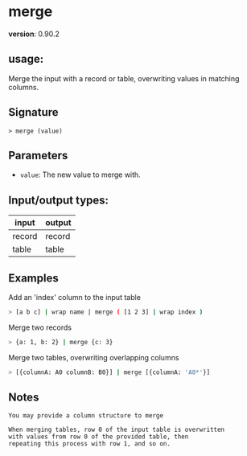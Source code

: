 # merge

**version**: 0.90.2

## **usage**:

Merge the input with a record or table, overwriting values in matching columns.

## Signature

`> merge (value)`

## Parameters

- `value`: The new value to merge with.

## Input/output types:

| input  | output |
| ------ | ------ |
| record | record |
| table  | table  |

## Examples

Add an 'index' column to the input table

```bash
> [a b c] | wrap name | merge ( [1 2 3] | wrap index )
```

Merge two records

```bash
> {a: 1, b: 2} | merge {c: 3}
```

Merge two tables, overwriting overlapping columns

```bash
> [{columnA: A0 columnB: B0}] | merge [{columnA: 'A0*'}]
```

## Notes

```text
You may provide a column structure to merge

When merging tables, row 0 of the input table is overwritten
with values from row 0 of the provided table, then
repeating this process with row 1, and so on.
```
